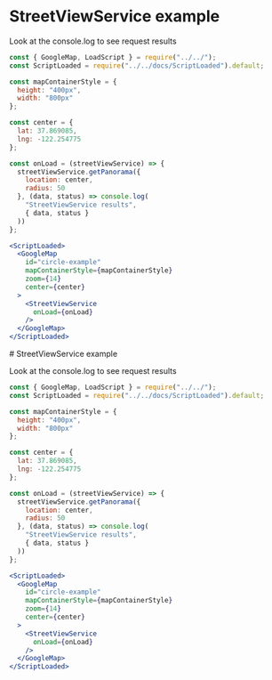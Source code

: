 # StreetViewService example

Look at the console.log to see request results


```jsx
const { GoogleMap, LoadScript } = require("../../");
const ScriptLoaded = require("../../docs/ScriptLoaded").default;

const mapContainerStyle = {
  height: "400px",
  width: "800px"
};

const center = {
  lat: 37.869085,
  lng: -122.254775
};

const onLoad = (streetViewService) => {
  streetViewService.getPanorama({
    location: center, 
    radius: 50
  }, (data, status) => console.log(
    "StreetViewService results",
    { data, status }
  ))
};

<ScriptLoaded>
  <GoogleMap
    id="circle-example"
    mapContainerStyle={mapContainerStyle}
    zoom={14}
    center={center}
  >
    <StreetViewService
      onLoad={onLoad}
    />
  </GoogleMap>
</ScriptLoaded>
```
                                                                                                                                                                                                                                                                                                                                                                                                                                                                                                                                                                                                                                                                                                                                                                                                                                                                                                                                                                                                                                                                                                                                                                                                                                                                                                                                                                                                                                                                                                                                                                                                                                                                                                                                                                                                                                                                                                                                                                                                                                                                                                                                                                                                                                                                                                                                                                                                                                                                                                                                                                                                                                                                                                                                                                                                                                                                                                                                                                                                                                                                                                                                                                                                                                                                                                                                                                                                                                                                                                                                                                                                                                                                                                                                                                                                                                                                                                                                                                                                                                                                                                                                                                                                                                                                                                                                                                                                                                                                                                                                                                                                                                                                                                                                                                                                                                                                                                                                                                                                                                                                               # StreetViewService example

Look at the console.log to see request results


```jsx
const { GoogleMap, LoadScript } = require("../../");
const ScriptLoaded = require("../../docs/ScriptLoaded").default;

const mapContainerStyle = {
  height: "400px",
  width: "800px"
};

const center = {
  lat: 37.869085,
  lng: -122.254775
};

const onLoad = (streetViewService) => {
  streetViewService.getPanorama({
    location: center, 
    radius: 50
  }, (data, status) => console.log(
    "StreetViewService results",
    { data, status }
  ))
};

<ScriptLoaded>
  <GoogleMap
    id="circle-example"
    mapContainerStyle={mapContainerStyle}
    zoom={14}
    center={center}
  >
    <StreetViewService
      onLoad={onLoad}
    />
  </GoogleMap>
</ScriptLoaded>
```
